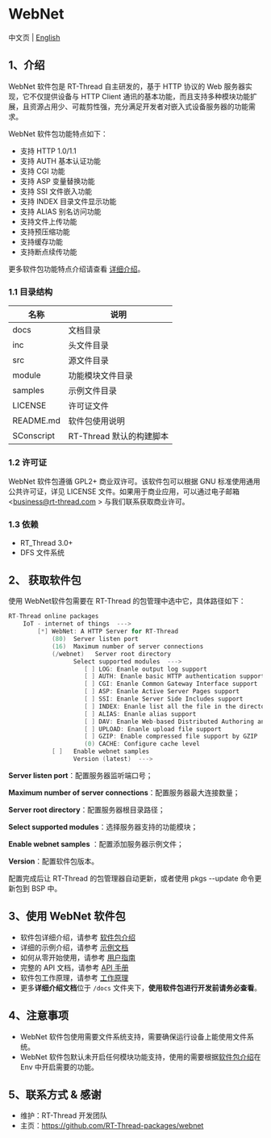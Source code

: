 # WebNet

中文页 | [English](README.md)

## 1、介绍

WebNet 软件包是 RT-Thread 自主研发的，基于 HTTP 协议的 Web 服务器实现，它不仅提供设备与 HTTP Client 通讯的基本功能，而且支持多种模块功能扩展，且资源占用少、可裁剪性强，充分满足开发者对嵌入式设备服务器的功能需求。

WebNet 软件包功能特点如下：

- 支持 HTTP 1.0/1.1
- 支持 AUTH 基本认证功能
- 支持 CGI 功能
- 支持 ASP 变量替换功能
- 支持 SSI 文件嵌入功能
- 支持 INDEX 目录文件显示功能
- 支持 ALIAS 别名访问功能
- 支持文件上传功能
- 支持预压缩功能
- 支持缓存功能
- 支持断点续传功能

更多软件包功能特点介绍请查看 [详细介绍](docs/introduction.md)。 

### 1.1 目录结构

| 名称       | 说明                     |
| ---------- | ------------------------ |
| docs       | 文档目录                 |
| inc        | 头文件目录               |
| src        | 源文件目录               |
| module     | 功能模块文件目录         |
| samples    | 示例文件目录             |
| LICENSE    | 许可证文件               |
| README.md  | 软件包使用说明           |
| SConscript | RT-Thread 默认的构建脚本 |

### 1.2 许可证

WebNet 软件包遵循 GPL2+ 商业双许可。该软件包可以根据 GNU 标准使用通用公共许可证，详见 LICENSE 文件。如果用于商业应用，可以通过电子邮箱 <business@rt-thread.com > 与我们联系获取商业许可。

### 1.3 依赖

- RT_Thread 3.0+
- DFS 文件系统

## 2、 获取软件包

使用 WebNet软件包需要在 RT-Thread 的包管理中选中它，具体路径如下： 

```c
RT-Thread online packages
    IoT - internet of things  --->
    	[*] WebNet: A HTTP Server for RT-Thread
            (80)  Server listen port
            (16)  Maximum number of server connections
            (/webnet)   Server root directory
                  Select supported modules  --->
                     [ ] LOG: Enanle output log support
                     [ ] AUTH: Enanle basic HTTP authentication support
                     [ ] CGI: Enanle Common Gateway Interface support
                     [ ] ASP: Enanle Active Server Pages support
                     [ ] SSI: Enanle Server Side Includes support
                     [ ] INDEX: Enanle list all the file in the directory support
                     [ ] ALIAS: Enanle alias support
                     [ ] DAV: Enanle Web-based Distributed Authoring and Versioning support
                     [ ] UPLOAD: Enanle upload file support
                     [ ] GZIP: Enable compressed file support by GZIP
                     (0) CACHE: Configure cache level
            [ ]   Enable webnet samples
            	  Version (latest)  --->
```

**Server listen port**：配置服务器监听端口号；

**Maximum number of server connections**：配置服务器最大连接数量；

**Server root directory**：配置服务器根目录路径；

**Select supported modules**：选择服务器支持的功能模块；

**Enable webnet samples** ：配置添加服务器示例文件；

**Version**：配置软件包版本。

配置完成后让 RT-Thread 的包管理器自动更新，或者使用 pkgs --update 命令更新包到 BSP 中。 

## 3、使用 WebNet 软件包

- 软件包详细介绍，请参考 [软件包介绍](docs/introduction.md)
- 详细的示例介绍，请参考 [示例文档](docs/samples.md)
- 如何从零开始使用，请参考 [用户指南](docs/user-guide.md)
- 完整的 API 文档，请参考 [API 手册](docs/api.md)
- 软件包工作原理，请参考 [工作原理](docs/principle.md)
- 更多**详细介绍文档**位于 `/docs` 文件夹下，**使用软件包进行开发前请务必查看**。

## 4、注意事项

- WebNet 软件包使用需要文件系统支持，需要确保运行设备上能使用文件系统。
- WebNet 软件包默认未开启任何模块功能支持，使用的需要根据[软件包介绍](docs/introduction.md)在 Env 中开启需要的功能。

## 5、联系方式 & 感谢

- 维护：RT-Thread 开发团队
- 主页：<https://github.com/RT-Thread-packages/webnet>

